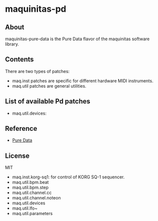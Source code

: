 # maquinitas-pd

## About  

maquinitas-pure-data is the Pure Data flavor of the maquinitas software library.  

## Contents

There are two types of patches:

* maq.inst patches are specific for different hardware MIDI instruments.
* maq.util patches are general utilities.

## List of available Pd patches

* maq.util.devices:

## Reference  

* [Pure Data](https://puredata.info/)

## License  

MIT

* maq.inst.korg-sq1: for control of KORG SQ-1 sequencer.
* maq.util.bpm.beat
* maq.util.bpm.step
* maq.util.channel.cc
* maq.util.channel.noteon
* maq.util.devices
* maq.util.lfo~
* maq.util.parameters
